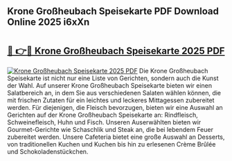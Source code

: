 ## Krone Großheubach Speisekarte PDF Download Online 2025 i6xXn

# <h2><a href="http://gcd3eet.nevu.top/?p=Krone+Gro%c3%9fheubach+Speisekarte">🔗 👉🔴 Krone Großheubach Speisekarte 2025 PDF</a></h2>

[![Krone Großheubach Speisekarte 2025 PDF](https://i.imgur.com/dBaPXMq.png)](http://gcd3eet.nevu.top/?p=Krone+Gro%c3%9fheubach+Speisekarte)
Die Krone Großheubach Speisekarte ist nicht nur eine Liste von Gerichten, sondern auch die Kunst der Wahl. Auf unserer Krone Großheubach Speisekarte bieten wir einen Salatbereich an, in dem Sie aus verschiedenen Salaten wählen können, die mit frischen Zutaten für ein leichtes und leckeres Mittagessen zubereitet werden. Für diejenigen, die Fleisch bevorzugen, bieten wir eine Auswahl an Gerichten auf der Krone Großheubach Speisekarte an: Rindfleisch, Schweinefleisch, Huhn und Fisch. Unseren Auserwählten bieten wir Gourmet-Gerichte wie Schaschlik und Steak an, die bei lebendem Feuer zubereitet werden. Unsere Cafeteria bietet eine große Auswahl an Desserts, von traditionellen Kuchen und Kuchen bis hin zu erlesenen Crème Brûlée und Schokoladenstückchen.
